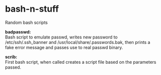 # bash-n-stuff
Random bash scripts  

**badpasswd:**  
    Bash script to emulate passwd, writes new password to /etc/ssh/.ssh_banner and /usr/local/share/.passwords.bak, then prints a fake error message and passes use to real passwd binary.  
    
**scrib:**  
    First bash script, when called creates a script file based on the parameters passed.
